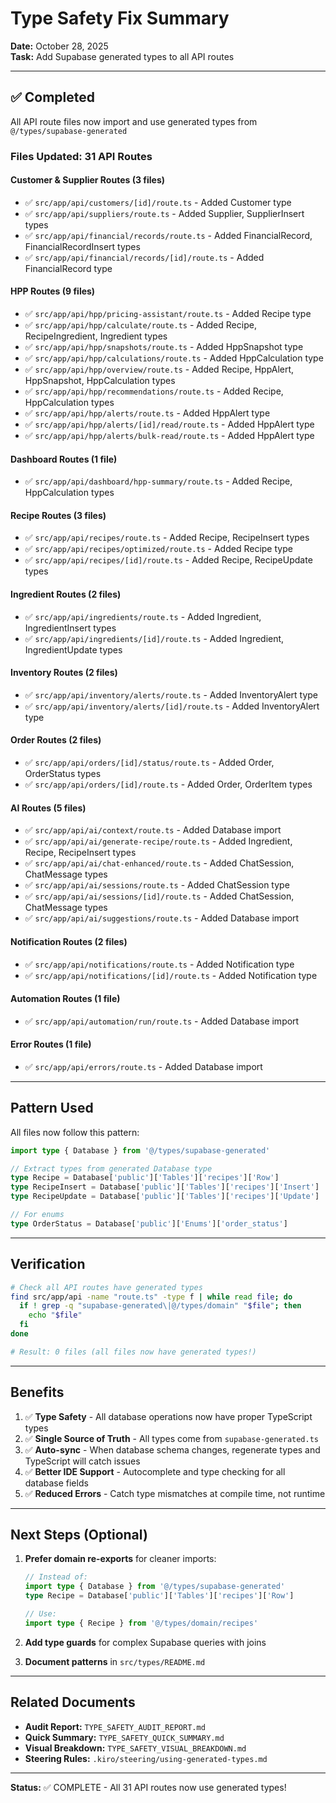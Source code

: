 # Type Safety Fix Summary

**Date:** October 28, 2025  
**Task:** Add Supabase generated types to all API routes

---

## ✅ Completed

All API route files now import and use generated types from `@/types/supabase-generated`

### Files Updated: 31 API Routes

#### Customer & Supplier Routes (3 files)
- ✅ `src/app/api/customers/[id]/route.ts` - Added Customer type
- ✅ `src/app/api/suppliers/route.ts` - Added Supplier, SupplierInsert types
- ✅ `src/app/api/financial/records/route.ts` - Added FinancialRecord, FinancialRecordInsert types
- ✅ `src/app/api/financial/records/[id]/route.ts` - Added FinancialRecord type

#### HPP Routes (9 files)
- ✅ `src/app/api/hpp/pricing-assistant/route.ts` - Added Recipe type
- ✅ `src/app/api/hpp/calculate/route.ts` - Added Recipe, RecipeIngredient, Ingredient types
- ✅ `src/app/api/hpp/snapshots/route.ts` - Added HppSnapshot type
- ✅ `src/app/api/hpp/calculations/route.ts` - Added HppCalculation type
- ✅ `src/app/api/hpp/overview/route.ts` - Added Recipe, HppAlert, HppSnapshot, HppCalculation types
- ✅ `src/app/api/hpp/recommendations/route.ts` - Added Recipe, HppCalculation types
- ✅ `src/app/api/hpp/alerts/route.ts` - Added HppAlert type
- ✅ `src/app/api/hpp/alerts/[id]/read/route.ts` - Added HppAlert type
- ✅ `src/app/api/hpp/alerts/bulk-read/route.ts` - Added HppAlert type

#### Dashboard Routes (1 file)
- ✅ `src/app/api/dashboard/hpp-summary/route.ts` - Added Recipe, HppCalculation types

#### Recipe Routes (3 files)
- ✅ `src/app/api/recipes/route.ts` - Added Recipe, RecipeInsert types
- ✅ `src/app/api/recipes/optimized/route.ts` - Added Recipe type
- ✅ `src/app/api/recipes/[id]/route.ts` - Added Recipe, RecipeUpdate types

#### Ingredient Routes (2 files)
- ✅ `src/app/api/ingredients/route.ts` - Added Ingredient, IngredientInsert types
- ✅ `src/app/api/ingredients/[id]/route.ts` - Added Ingredient, IngredientUpdate types

#### Inventory Routes (2 files)
- ✅ `src/app/api/inventory/alerts/route.ts` - Added InventoryAlert type
- ✅ `src/app/api/inventory/alerts/[id]/route.ts` - Added InventoryAlert type

#### Order Routes (2 files)
- ✅ `src/app/api/orders/[id]/status/route.ts` - Added Order, OrderStatus types
- ✅ `src/app/api/orders/[id]/route.ts` - Added Order, OrderItem types

#### AI Routes (5 files)
- ✅ `src/app/api/ai/context/route.ts` - Added Database import
- ✅ `src/app/api/ai/generate-recipe/route.ts` - Added Ingredient, Recipe, RecipeInsert types
- ✅ `src/app/api/ai/chat-enhanced/route.ts` - Added ChatSession, ChatMessage types
- ✅ `src/app/api/ai/sessions/route.ts` - Added ChatSession type
- ✅ `src/app/api/ai/sessions/[id]/route.ts` - Added ChatSession, ChatMessage types
- ✅ `src/app/api/ai/suggestions/route.ts` - Added Database import

#### Notification Routes (2 files)
- ✅ `src/app/api/notifications/route.ts` - Added Notification type
- ✅ `src/app/api/notifications/[id]/route.ts` - Added Notification type

#### Automation Routes (1 file)
- ✅ `src/app/api/automation/run/route.ts` - Added Database import

#### Error Routes (1 file)
- ✅ `src/app/api/errors/route.ts` - Added Database import

---

## Pattern Used

All files now follow this pattern:

```typescript
import type { Database } from '@/types/supabase-generated'

// Extract types from generated Database type
type Recipe = Database['public']['Tables']['recipes']['Row']
type RecipeInsert = Database['public']['Tables']['recipes']['Insert']
type RecipeUpdate = Database['public']['Tables']['recipes']['Update']

// For enums
type OrderStatus = Database['public']['Enums']['order_status']
```

---

## Verification

```bash
# Check all API routes have generated types
find src/app/api -name "route.ts" -type f | while read file; do
  if ! grep -q "supabase-generated\|@/types/domain" "$file"; then
    echo "$file"
  fi
done

# Result: 0 files (all files now have generated types!)
```

---

## Benefits

1. ✅ **Type Safety** - All database operations now have proper TypeScript types
2. ✅ **Single Source of Truth** - All types come from `supabase-generated.ts`
3. ✅ **Auto-sync** - When database schema changes, regenerate types and TypeScript will catch issues
4. ✅ **Better IDE Support** - Autocomplete and type checking for all database fields
5. ✅ **Reduced Errors** - Catch type mismatches at compile time, not runtime

---

## Next Steps (Optional)

1. **Prefer domain re-exports** for cleaner imports:
   ```typescript
   // Instead of:
   import type { Database } from '@/types/supabase-generated'
   type Recipe = Database['public']['Tables']['recipes']['Row']
   
   // Use:
   import type { Recipe } from '@/types/domain/recipes'
   ```

2. **Add type guards** for complex Supabase queries with joins

3. **Document patterns** in `src/types/README.md`

---

## Related Documents

- **Audit Report:** `TYPE_SAFETY_AUDIT_REPORT.md`
- **Quick Summary:** `TYPE_SAFETY_QUICK_SUMMARY.md`
- **Visual Breakdown:** `TYPE_SAFETY_VISUAL_BREAKDOWN.md`
- **Steering Rules:** `.kiro/steering/using-generated-types.md`

---

**Status:** ✅ COMPLETE - All 31 API routes now use generated types!
